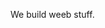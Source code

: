 We build weeb stuff.
[](https://i.pinimg.com/originals/cd/fc/89/cdfc899c0a11250f8824d34721349677.gif)
